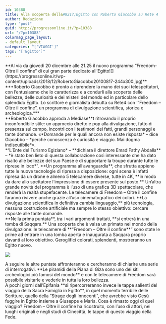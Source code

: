 ```yaml
---
id: 10388
title: Alla scoperta dell&#8217;Egitto con Roberto Giacobbo su Rete 4
author: Redazione
type: "post"
guid: http://progressonline.it/?p=10388
url: "/?p=10388"
colormag_page_layout:
- default_layout
categories: "['VIAGGI']"
tags: "['Egitto']"
---
```


<div class=""><div><div>**Al via da giovedì 20 dicembre alle 21.25 il nuovo programma “Freedom– Oltre il confine” di cui gran parte dedicato all’Egitto![](https://progressonline.it/wp-content/uploads/2018/12/RobertoGiacobbo20100817-244x300.jpg)**

</div></div></div><div class=""><div>***Roberto Giacobbo è pronto a riprendere la mano dei suoi telespettatori, con l’entusiasmo che lo caratterizza e a condurli alla scoperta delle bellezze, delle curiosità e dei misteri del mondo ed in particolare dello splendido Egitto. Lo scrittore e giornalista debutta su Rete4 con ‘”Freedom – Oltre il confine”, un programma di divulgazione scientifica, storica e archeologica.***

</div><div>**Roberto Giacobbo approda a Mediase**t ritrovando il proprio inconfondibile stile: un approccio diretto e pop alla divulgazione, fatto di presenza sul campo, incontri con i testimoni dei fatti, grandi personaggi e tante domande. «*Domande per le quali ancora non esiste risposta* – dice Giacobbo – *perché conoscenza è curiosità e viaggio. Mai dogma indiscutibile*».

</div><div>*“L’Ente del Turismo Egiziano* – **dichiara il direttore Emad Fathy Abdalla** – *è stato ben lieto di questa collaborazione così interessante che ha dato risalto alle bellezze del suo Paese e di supportare la troupe durante tutte le riprese in loco*”. **Un programma all’avanguardia**, che sfrutta appieno tutte le nuove tecnologie di ripresa a disposizione: ogni scena è infatti ripresa da un drone e almeno 5 telecamere diverse, tutte in 4K, **in modo da dare allo spettatore l’impressione di essere presente sul posto.** Un’altra grande novità del programma è l’uso di una grafica 3D spettacolare, che renderà la realtà stupefacente. Le telecamere di Freedom – Oltre il confine faranno rivivere anche grazie all’uso cinematografico dei colori. **La divulgazione scientifica in definitiva cambia linguaggio,** più tecnologia, nessuna costruzione artificiale ma sempre lo stesso obiettivo: cercare risposte alle tante domande.

</div><div>**Nella prima puntata**, tra i vari argomenti trattati, **si entrerà in una tomba di Saqqara.** Una scoperta che è valsa un primato nel mondo della divulgazione: le telecamere di **“Freedom – Oltre il confine**” sono state le prime ad entrare in una tomba aperta e inaugurata a Saqqara proprio davanti al loro obiettivo. Geroglifici colorati, splendenti, mostreranno un Egitto nuovo.

![](https://progressonline.it/wp-content/uploads/2017/11/Ancient_Egypt-Antico_Egitto-Luxor-DSC00308.jpg)

</div>A seguire le altre puntate affronteranno e cercheranno di chiarire una serie di interrogativi. **Le piramidi della Piana di Giza sono uno dei siti archeologici più famosi del mondo** e con le telecamere di Freedom sarà possibile visitarle e vederle in tutta la loro bellezza.

<div>A pochi giorni dall’Epifania **si ripercorreranno invece le tappe salienti del viaggio della Sacra Famiglia in Egitto**, in quel momento terribile delle Scritture, quello della “Strage degli Innocenti”, che avrebbe visto Gesù fuggire in Egitto insieme a Giuseppe e Maria. Cosa è rimasto oggi di quel viaggio? Freedom – Oltre il confine ha ricostruito, con l’uso di attori, nei luoghi originali e negli studi di Cinecittà, le tappe di questo viaggio della Fede.</div></div>